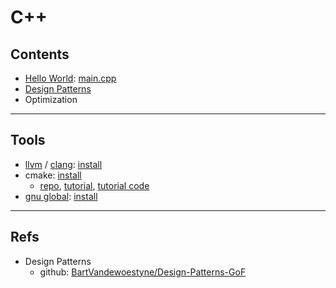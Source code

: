 # C++

## Contents

- [Hello World](src/helloworld/README.md): [main.cpp](src/helloworld/main.cpp)
- [Design Patterns](src/design-patterns/README.md)
- Optimization

______________________________________________________________________

## Tools

- [llvm](https://llvm.org) / [clang](https://clang.llvm.org):
  [install](https://github.com/rurumimic/supply/blob/master/tools.md#clang)
- cmake:
  [install](https://github.com/rurumimic/supply/blob/master/tools.md#cmake)
  - [repo](https://github.com/Kitware/CMake),
    [tutorial](https://cmake.org/cmake/help/latest/guide/tutorial/index.html),
    [tutorial code](https://github.com/Kitware/CMake/tree/master/Help/guide/tutorial)
- [gnu global](https://www.gnu.org/software/global/):
  [install](https://github.com/rurumimic/supply/blob/master/tools.md#gnu-global)

______________________________________________________________________

## Refs

- Design Patterns
  - github:
    [BartVandewoestyne/Design-Patterns-GoF](https://github.com/BartVandewoestyne/Design-Patterns-GoF)

